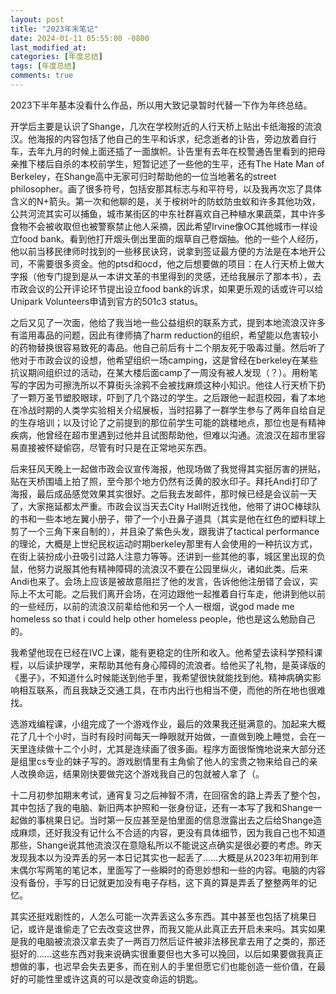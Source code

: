 ```yaml
---
layout: post
title: "2023年末笔记"
date: 2024-01-11 05:55:00 -0800
last_modified_at: 
categories: [年度总结]
tags: [年度总结]
comments: true
---
```

2023下半年基本没看什么作品，所以用大致记录暂时代替一下作为年终总结。

开学后主要是认识了Shange，几次在学校附近的人行天桥上贴出卡纸海报的流浪汉。他海报的内容包括了他自己的生平和诉求，纪念逝者的讣告，旁边放着自行车，去年九月的时候上面还插了一面旗帜。讣告里有去年在校警通告里看到的把母亲推下楼后自杀的本校前学生，短暂记述了一些他的生平，还有The Hate Man of Berkeley，在Shange高中无家可归时帮助他的一位当地著名的street philosopher。画了很多符号，包括安那其标志与和平符号，以及我再次忘了具体含义的N+箭头。第一次和他聊的是，关于桉树叶的防蚊防虫蚁和许多其他功效，公共河流其实可以捕鱼，城市某街区的中东社群喜欢自己种植水果蔬菜，其中许多食物不会被收取但也被警察禁止他人采摘，因此希望Irvine像OC其他城市一样设立food bank。看到他打开烟头倒出里面的烟草自己卷烟抽。他的一些个人经历，他以前当移民律师时找到的一些移民诀窍，说拿到签证最方便的方法是在本地开公司，不需要很多资金。他的ptsd和ocd，他之后想要做的项目：在人行天桥上做大字报（他专门提到是从一本讲文革的书里得到的灵感，还给我展示了那本书），去市政会议的公开评论环节提出设立food bank的诉求，如果更乐观的话或许可以给Unipark Volunteers申请到官方的501c3 status。

之后又见了一次面，他给了我当地一些公益组织的联系方式，提到本地流浪汉许多有滥用毒品的问题，因此有律师搞了harm reduction的组织，希望能以危害较小的药物替换很容易致死的毒品。他自己前后有十二个朋友死于吸毒过量。然后听了他对于市政会议的设想，他希望组织一场camping，这是曾经在berkeley在某些抗议期间组织过的活动，在某大楼后面camp了一周没有被人发现（？）。用粉笔写的字因为可擦洗所以不算街头涂鸦不会被找麻烦这种小知识。他往人行天桥下扔了一颗万圣节塑胶眼球，吓到了几个路过的学生。之后跟他一起逛校园，看了本地在冷战时期的人类学实验相关介绍展板，当时招募了一群学生参与了两年自给自足的生存培训；以及讨论了之前提到的那位前学生可能的跳楼地点，那位也是有精神疾病，他曾经在超市里遇到过他并且试图帮助他，但难以沟通。流浪汉在超市里容易直接被怀疑偷窃，尽管有时只是在正常地买东西。

后来狂风天晚上一起做市政会议宣传海报，他现场做了我觉得其实挺厉害的拼贴，贴在天桥围墙上拍了照，至今那个地方仍然有泛黄的胶水印子。拜托Andi打印了海报，最后成品感觉效果其实很好。之后我去发邮件，那时候已经是会议前一天了，大家拖延都太严重。市政会议当天去City Hall附近找他，他带了讲OC棒球队的书和一些本地左翼小册子，带了一个小丑鼻子道具（其实是他在红色的塑料球上剪了一个三角下来自制的），并且染了紫色头发，跟我讲了tactical performance的理论，大概是上世纪民权运动时期berkeley那里有人会使用的一种抗议方式，在街上装扮成小丑吸引过路人注意力等等。还讲到一些其他的事，城区里出现的负鼠，他努力说服其他有精神障碍的流浪汉不要在公园里纵火，诸如此类。后来Andi也来了。会场上应该是被故意阻拦了他的发言，告诉他他注册错了会议，实际上不太可能。之后我们离开会场，在河边跟他一起推着自行车走，他讲到他以前的一些经历，以前的流浪汉前辈给他和另一个人一根烟，说god made me homeless so that i could help other homeless people，他也是这么勉励自己的。

我希望他现在已经在IVC上课，能有更稳定的住所和收入。他希望去读科学预科课程，以后读护理学，来帮助其他有身心障碍的流浪者。给他买了礼物，是英译版的《墨子》，不知道什么时候能送到他手里，我希望很快就能找到他。精神病确实影响相互联系，而且我缺乏交通工具，在市内出行也相当不便，而他的所在地也很难找。

选游戏编程课，小组完成了一个游戏作业，最后的效果我还挺满意的。加起来大概花了几十个小时，当时有段时间每天一睁眼就开始做，一直做到晚上睡觉，会在一天里连续做十二个小时，尤其是连续画了很多画。程序方面很惭愧地说来大部分还是组里cs专业的妹子写的。游戏剧情里有主角偷了他人的宝贵之物来给自己的亲人改换命运，结果刚快要做完这个游戏我自己的包就被人拿了（。

十二月初参加期末考试，通宵复习之后神智不清，在回宿舍的路上弄丢了整个包，其中包括了我的电脑、新旧两本护照和一张身份证，还有一本写了我和Shange一起做的事桃果日记。当时第一反应甚至是怕里面的信息泄露出去之后给Shange造成麻烦，还好我没有记什么不合适的内容，更没有具体细节，因为我自己也不知道那些，Shange说其他流浪汉在意隐私所以不能说这点确实是很必要的考虑。昨天发现我本以为没弄丢的另一本日记其实也一起丢了……大概是从2023年初用到年末偶尔写两笔的笔记本，里面写了一些瞬时的奇思妙想和一些的内容。电脑的内容没有备份，手写的日记就更加没有电子存档，这下真的算是弄丢了整整两年的记忆。

其实还挺戏剧性的，人怎么可能一次弄丢这么多东西。其中甚至也包括了桃果日记，或许是谁偷走了它去改变这世界，而我又能从此真正去开启未来吗。其实如果是我的电脑被流浪汉拿去卖了一两百刀然后证件被非法移民拿去用了之类的，那还挺好的……这些东西对我来说确实很重要但也大多可以挽回，以后如果要做我真正想做的事，也迟早会失去更多，而在别人的手里但愿它们也能创造一些价值，在最好的可能性里或许这真的可以是改变命运的钥匙。
